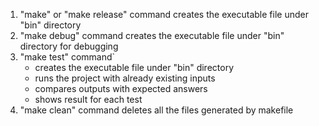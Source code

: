 1. "make" or "make release" command creates the executable file under "bin" directory
2. "make debug" command creates the executable file under "bin" directory for debugging
3. "make test" command`
	* creates the executable file under "bin" directory
	* runs the project with already existing inputs
	* compares outputs with expected answers
	* shows result for each test
4. "make clean" command deletes all the files generated by makefile

